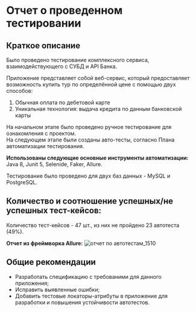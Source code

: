 # Отчет о проведенном тестировании

## Краткое описание
Было проведено тестирование комплексного сервиса, взаимодействующего с СУБД и API Банка.

Приложение представляет собой веб-сервис, который предоставляет возможность купить тур по определённой цене с помощью двух способов:
1. Обычная оплата по дебетовой карте
2. Уникальная технология: выдача кредита по данным банковской карты

На начальном этапе было проведено ручное тестирование для ознакомления с проектом.  
На следующем этапе были созданы авто-тесты, согласно Плана автоматизации тестирования.

**Использованы следующие основные инструменты автоматизации:** Java 8, Junit 5, Selenide, Faker, Allure.

Тестирование было проведено для двух баз данных - MySQL и PostgreSQL.

## Количество и соотношение успешных/не успешных тест-кейсов:
Количество тест-кейсов - 47 шт., из них не пройдено 23 автотеста (49%).

**Отчет из фреймворка Allure:**
![отчет по автотестам_1510](https://github.com/Oksana-Petrova/Diplom-QA61/assets/124077557/8d8078da-f1c9-4815-8a06-7c609129f962)

## Общие рекомендации
- Разработать спецификацию с требованими для данного приложения;
- Исправить выявленные ошибки;
- Добавить тестовые локаторы-атрибуты в приложение для разработки и повышения устойчивости автотестов.
